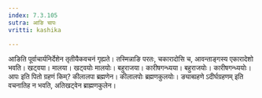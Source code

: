```yaml
---
index: 7.3.105
sutra: आङि चापः
vritti: kashika

---
```

आङिति पूर्वाचार्यनिर्देशेन तृतीयैकवचनं गृह्यते। तस्मिन्नाङि परतः, चकारादोसि च, आवन्ताङ्गस्य एकारादेशो भवति। खट्वया। मालया। खट्वयोः मालयोः। बहुराजया। कारीषगन्ध्यया। बहुराजयोः। कारीषगन्ध्ययोः। आपः इति पितो ग्रहणं किम्? कीलालपा ब्रह्मणेन। कीलालपोः ब्रह्मणकुलयोः। ङ्याब्ग्रहणे ऽदीर्घग्रहणम् इति वचनातिह न भवति, अतिखट्वेन ब्राह्मणकुलेन।